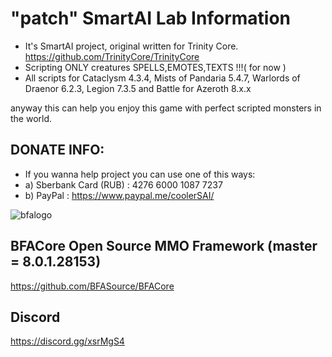 # "patch" SmartAI Lab Information

- It's SmartAI project, original written for Trinity Core. https://github.com/TrinityCore/TrinityCore
- Scripting ONLY creatures SPELLS,EMOTES,TEXTS !!!( for now )
- All scripts for Cataclysm 4.3.4, Mists of Pandaria 5.4.7, Warlords of Draenor 6.2.3, Legion 7.3.5 and Battle for Azeroth 8.x.x

anyway this can help you enjoy this game with perfect scripted monsters in the world. 

## DONATE INFO:
- If you wanna help project you can use one of this ways:
- a) Sberbank Card (RUB) : 4276 6000 1087 7237
- b) PayPal : https://www.paypal.me/coolerSAI/

![bfalogo](https://cdn1.radikalno.ru/uploads/2019/6/3/68a1d7b2bc19225aa3f7f4c204911476-full.jpg)


## BFACore Open Source MMO Framework (master = 8.0.1.28153) 
https://github.com/BFASource/BFACore

## Discord
https://discord.gg/xsrMgS4
